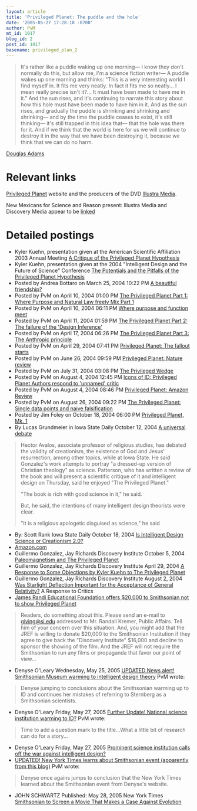 ```yaml
---
layout: article
title: 'Privileged Planet: The puddle and the hole'
date: '2005-05-27 17:28:18 -0700'
author: PvM
mt_id: 1017
blog_id: 2
post_id: 1017
basename: privileged_plan_2
---
```

> It's rather like a puddle waking up one morning— I know they don't normally do this, but allow me, I'm a science fiction writer— A puddle wakes up one morning and thinks: "This is a very interesting world I find myself in. It fits me very neatly. In fact it fits me so neatly... I mean really precise isn't it?... It must have been made to have me in it." And the sun rises, and it's continuing to narrate this story about how this hole must have been made to have him in it. And as the sun rises, and gradually the puddle is shrinking and shrinking and shrinking— and by the time the puddle ceases to exist, it's still thinking— it's still trapped in this idea that— that the hole was there for it. And if we think that the world is here for us we will continue to destroy it in the way that we have been destroying it, because we think that we can do no harm.

[Douglas Adams](http://en.wikiquote.org/wiki/Douglas_Adams)

# Relevant links

[Privileged Planet](http://privilegedplanet.com/) website and the producers of the DVD [Illustra Media](http://www.illustramedia.com/orderlaunch2.htm#tpp). 

New Mexicans for Science and Reason present: Illustra Media and Discovery Media appear to be [linked](http://www.nmsr.org/smkg-gun.htm)

# Detailed postings


* Kyler Kuehn, presentation given at the American Scientific Affiliation 2003 Annual Meeting [A Critique of the Privileged Planet Hypothesis](http://www.ps.uci.edu/%7Ekuehn/personal/asa2003.ppt)
* Kyler Kuehn, presentation given at the 2004 "Intelligent Design and the Future of Science" Conference [The Potentials and the Pitfalls of the Privileged Planet Hypothesis](http://www.ps.uci.edu/%7Ekuehn/personal/ID2004.ppt)
* Posted by Andrea Bottaro on March 25, 2004 10:22 PM [A beautiful friendship?](http://www.pandasthumb.org/pt-archives/000025.html)
* Posted by PvM on April 10, 2004 01:00 PM [The Privileged Planet Part 1: Where Purpose and Natural Law freely Mix Part 1](http://www.pandasthumb.org/pt-archives/000110.html)
* Posted by PvM on April 10, 2004 06:11 PM [Where purpose and function meet](http://www.pandasthumb.org/pt-archives/000093.html)
* Posted by PvM on April 11, 2004 01:59 PM [The Privileged Planet Part 2: The failure of the 'Design Inference'](http://www.pandasthumb.org/pt-archives/000130.html)
* Posted by PvM on April 17, 2004 06:26 PM [The Privileged Planet Part 3: The Anthropic principle](http://www.pandasthumb.org/pt-archives/000134.html)
* Posted by PvM on April 29, 2004 07:41 PM [Privileged Planet: The fallout starts](http://www.pandasthumb.org/pt-archives/000185.html)
* Posted by PvM on June 26, 2004 09:59 PM [Privileged Planet: Nature review](http://www.pandasthumb.org/pt-archives/000296.html)
* Posted by PvM on July 31, 2004 03:08 PM [The Privileged Wedge](http://www.pandasthumb.org/pt-archives/000129.html)
* Posted by PvM on August 4, 2004 12:45 PM [Icons of ID: Privileged Planet Authors respond to 'unnamed' critic](http://www.pandasthumb.org/pt-archives/000389.html)
* Posted by PvM on August 4, 2004 08:46 PM [Privileged Planet: Amazon Review](http://www.pandasthumb.org/pt-archives/000390.html)
* Posted by PvM on August 26, 2004 09:22 PM [The Privileged Planet: Single data points and naive falsification](http://www.pandasthumb.org/pt-archives/000436.html)
* Posted by Jim Foley on October 18, 2004 06:00 PM [Privileged Planet, Mk. 1](http://www.pandasthumb.org/pt-archives/000505.html)
* By Lucas Grundmeier in Iowa State Daily October 12, 2004 [A universal debate](http://www.iowastatedaily.com/vnews/display.v/ART/2004/10/12/416b5ba84491b)
> Hector Avalos, associate professor of religious studies, has debated the validity of creationism, the existence of God and Jesus' resurrection, among other topics, while at Iowa State. He said Gonzalez's work attempts to portray "a dressed-up version of Christian theology" as science.
> Patterson, who has written a review of the book and will present a scientific critique of it and intelligent design on Thursday, said he enjoyed "The Privileged Planet."
> 
> "The book is rich with good science in it," he said.
> 
> But, he said, the intentions of many intelligent design theorists were clear.
> 
> "It is a religious apologetic disguised as science," he said
* By: Scott Rank Iowa State Daily October 18, 2004 [ Is Intelligent Design Science or Creationism 2.0?](http://www.discovery.org/scripts/viewDB/index.php?command=view&amp;program=CSC%20-%20Views%20and%20News&amp;id=2279)
* [Amazon.com](http://www.amazon.com/exec/obidos/tg/detail/-/0895260654/)
* Guillermo Gonzalez, Jay Richards Discovery Institute October 5, 2004 [Paleomagnetism and The Privileged Planet](http://www.discovery.org/scripts/viewDB/index.php?command=view&amp;id=2229&amp;program=CSC%20-%20Scientific%20Research%20and%20Scholarship%20-%20Science)
* Guillermo Gonzalez, Jay Richards Discovery Institute April 29, 2004 [A Response to Some Objections by Kyler Kuehn to The Privileged Planet](http://www.discovery.org/scripts/viewDB/index.php?command=view&amp;id=2016)
* Guillermo Gonzalez, Jay Richards Discovery Institute August 2, 2004 [Was Starlight Deflection Important for the Acceptance of General Relativity?](http://www.discovery.org/scripts/viewDB/index.php?command=view&amp;id=2150&amp;program=CSC&amp;callingPage=discoMainPage) A Response to Critics
* [James Randi Educational Foundation offers $20,000 to Smithsonian not to show Privileged Planet](http://www.randi.org/jr/052705a.html)
> Readers, do something about this. Please send an e-mail to giving@si.edu addressed to Mr. Randall Kremer, Public Affairs. Tell him of your concern over this situation. And, you might add that the JREF is willing to donate $20,000 to the Smithsonian Institution if they agree to give back the "Discovery Institute" $16,000 and decline to sponsor the showing of the film. And the JREF will not require the Smithsonian to run any films or propaganda that favor our point of view...
* Denyse O'Leary Wednesday, May 25, 2005 [UPDATED News alert! Smithsonian Museum warming to intelligent design theory](http://post-darwinist.blogspot.com/2005_05_25_post-darwinist_archive.html)
PvM wrote:
> Denyse jumping to conclusions about the Smithsonian warming up to ID and continues her mistakes of referring to Sternberg as a Smithsonian scientists.
* Denyse O'Leary Friday, May 27, 2005 [ Further Update! National science institution warming to ID?](http://post-darwinist.blogspot.com/2005_05_27_post-darwinist_archive.html)
PvM wrote:
> Time to add a question mark to the title...What a little bit of research can do for a story...
* Denyse O'Leary Friday, May 27, 2005 [  Prominent science institution calls off the war against intelligent design?](http://post-darwinist.blogspot.com/2005_05_27_post-darwinist_archive.html)
* [ UPDATED! New York Times learns about Smithsonian event (apparently from this blog)](http://post-darwinist.blogspot.com/2005_05_28_post-darwinist_archive.html)
PvM wrote:
> Denyse once agains jumps to conclusion that the New York Times learned about the Smithsonian event from Denyse's website. 
* JOHN SCHWARTZ Published: May 28, 2005 New York Times
[Smithsonian to Screen a Movie That Makes a Case Against Evolution](http://www.nytimes.com/2005/05/28/national/28smithsonian.html?adxnnl=1&amp;adxnnlx=1117292797-9D18k+giYMJ0H2%2F+uquVzQ&amp;oref=login)
